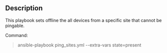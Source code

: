 ## Description

This playbook sets offline the all devices from a specific site that cannot be pingable.


Command:

>
> ansible-playbook ping_sites.yml --extra-vars state=present
>